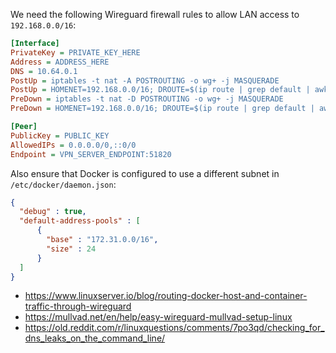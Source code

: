 We need the following Wireguard firewall rules to allow LAN access to `192.168.0.0/16`:

```ini
[Interface]
PrivateKey = PRIVATE_KEY_HERE
Address = ADDRESS_HERE
DNS = 10.64.0.1
PostUp = iptables -t nat -A POSTROUTING -o wg+ -j MASQUERADE
PostUp = HOMENET=192.168.0.0/16; DROUTE=$(ip route | grep default | awk '{print $3}'); ip route add "$HOMENET" via "$DROUTE" dev eth0; iptables -I OUTPUT ! -o %i -m mark ! --mark $(wg show %i fwmark) -m addrtype ! --dst-type LOCAL ! -d "$HOMENET" -j REJECT && ip6tables -I OUTPUT ! -o %i -m mark ! --mark $(wg show %i fwmark) -m addrtype ! --dst-type LOCAL -j REJECT
PreDown = iptables -t nat -D POSTROUTING -o wg+ -j MASQUERADE
PreDown = HOMENET=192.168.0.0/16; DROUTE=$(ip route | grep default | awk '{print $3}'); ip route delete "$HOMENET"; iptables -D OUTPUT ! -o %i -m mark ! --mark $(wg show %i fwmark) -m addrtype ! --dst-type LOCAL ! -d "$HOMENET" -j REJECT  && ip6tables -D OUTPUT ! -o %i -m mark ! --mark $(wg show %i fwmark) -m addrtype ! --dst-type LOCAL -j REJECT

[Peer]
PublicKey = PUBLIC_KEY
AllowedIPs = 0.0.0.0/0,::0/0
Endpoint = VPN_SERVER_ENDPOINT:51820
```

Also ensure that Docker is configured to use a different subnet in `/etc/docker/daemon.json`:

```json
{
  "debug" : true,
  "default-address-pools" : [
      {
        "base" : "172.31.0.0/16",
        "size" : 24
      }
  ]
}
```

- https://www.linuxserver.io/blog/routing-docker-host-and-container-traffic-through-wireguard
- https://mullvad.net/en/help/easy-wireguard-mullvad-setup-linux
- https://old.reddit.com/r/linuxquestions/comments/7po3qd/checking_for_dns_leaks_on_the_command_line/
